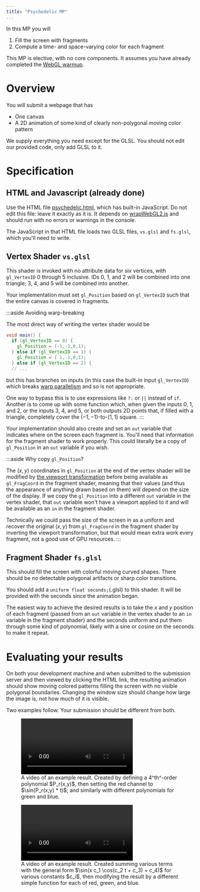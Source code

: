 ```yaml
---
title: "Psychedelic MP"
...
```


In this MP you will

1. Fill the screen with fragments
2. Compute a time- and space-varying color for each fragment

This MP is elective, with no core components.
It assumes you have already completed the [WebGL warmup](warmup-webgl2.html).

# Overview

You will submit a webpage that has

- One canvas
- A 2D animation of some kind of clearly non-polygonal moving color pattern

We supply everything you need except for the GLSL.
You should not edit our provided code, only add GLSL to it.

# Specification

## HTML and Javascript (already done)

Use the HTML file <a href="files/psychedelic.html" download>psychedelic.html</a>, which has built-in JavaScript.
Do not edit this file: leave it exactly as it is.
It depends on [wrapWebGL2.js](../code/wrapWebGL2.js)
and should run with no errors or warnings in the console.

The JavaScript in that HTML file loads two GLSL files, `vs.glsl` and `fs.glsl`, which you'll need to write.

## Vertex Shader `vs.glsl`

This shader is invoked with no attribute data for six vertices,
with `gl_VertexID` 0 through 5 inclusive.
IDs 0, 1, and 2 will be combined into one triangle;
3, 4, and 5 will be combined into another.

Your implementation must set `gl_Position` based on `gl_VertexID`
such that the entire canvas is covered in fragments.

:::aside
Avoiding warp-breaking

The most direct way of writing the vertex shader would be

```glsl
void main() {
  if (gl_VertexID == 0) {
    gl_Position = (-1,-1,0,1);
  } else if (gl_VertexID == 1) {
    gl_Position = ( 1,-1,0,1);
  } else if (gl_VertexID == 2) {
  // ...
```

but this has branches on inputs (in this case the built-in input `gl_VertexID`) which breaks [warp parallelism](../text/dialect.html#warp-parallelism) and so is not appropriate.

One way to bypass this is to use expressions like `?:` or `||` instead of `if`.
Another is to come up with some function which, when given the inputs 0, 1, and 2,
or the inputs 3, 4, and 5, or both
outputs 2D points that, if filled with a triangle, completely cover the $(-1,-1)$-to-$(1,1)$ square.
:::


Your implementation should also create and set an `out` variable
that indicates where on the screen each fragment is.
You'll need that information for the fragment shader to work properly.
This could literally be a copy of `gl_Position` in an `out` variable if you wish.

:::aside
Why copy `gl_Position`?

The $(x,y)$ coordinates in `gl_Position` at the end of the vertex shader
will be modified by [the viewport transformation](../text/other-rasterization.html#viewport)
before being available as `gl_FragCoord` in the fragment shader,
meaning that their values (and thus the appearance of anything drawn based on them)
will depend on the size of the display.
If we copy the `gl_Position` into a different `out` variable in the vertex shader,
that `out` variable won't have a viewport applied to it
and will be available as an `in` in the fragment shader.

Technically we could pass the size of the screen in as a uniform
and recover the original $(x,y)$ from `gl_FragCoord` in the fragment shader by inverting the viewport transformation,
but that would mean extra work every fragment, not a good use of GPU resources.
:::


## Fragment Shader `fs.glsl`

This should fill the screen with colorful moving curved shapes.
There should be no detectable polygonal artifacts or sharp color transitions.

You should add a `uniform float seconds;`{.glsl} to this shader.
It will be provided with the seconds since the animation began.

The easiest way to achieve the desired results is to take the $x$ and $y$ position of each fragment
(passed from an `out` variable in the vertex shader to an `in` variable in the fragment shader)
and the seconds uniform
and put them through some kind of polynomial,
likely with a sine or cosine on the seconds to make it repeat.


# Evaluating your results

On both your development machine
and when submitted to the submission server and then viewed by clicking the HTML link,
the resulting animation should show moving colored patterns filling the screen with no visible polygonal boundaries.
Changing the window size should change how large the image is, not how much of it is visible.

Two examples follow.
Your submission should be different from both.

<figure>
<video controls autoplay loop>
<source src="vid/psychedelic1.webm" type="video/webm"/>
<source src="vid/psychedelic1.mp4" type="video/mp4"/>
</video>
<figcaption>
A video of an example result.
Created by defining a 4^th^-order polynomial $P_r(x,y)$, then setting the red channel to $\sin(P_r(x,y) * t)$; and similarly with different polynomials for green and blue.
</figcaption>
</figure>

<figure>
<video controls autoplay loop>
<source src="vid/psychedelic2.webm" type="video/webm"/>
<source src="vid/psychedelic2.mp4" type="video/mp4"/>
</video>
<figcaption>
A video of an example result.
Created summing various terms with the general form $\sin(x c_1 \cos(c_2 t + c_3) + c_4)$ for various constants $c_i$, then modifying the result by a different simple function for each of red, green, and blue.
</figcaption>
</figure>
